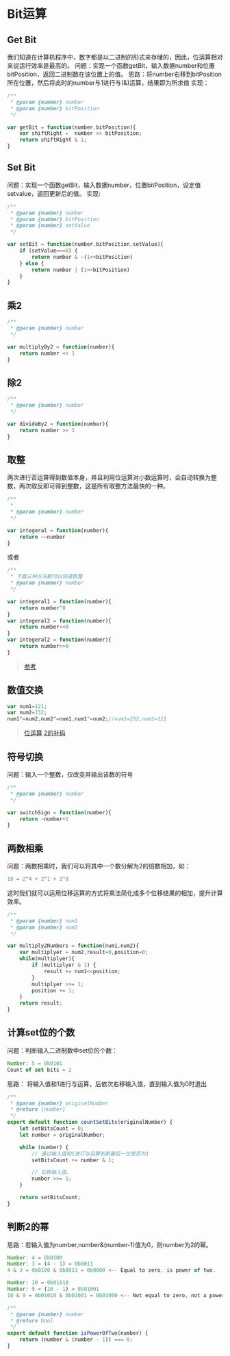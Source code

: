 # Bit运算

## Get Bit

我们知道在计算机程序中，数字都是以二进制的形式来存储的，因此，位运算相对来说运行效率是最高的。 问题：实现一个函数getBit，输入数据number和位置bitPosition，返回二进制数在该位置上的值。 思路：将number右移到bitPosition所在位置，然后将此时的number与1进行与\(&\)运算，结果即为所求值 实现：

```javascript
/**
 * @param {number} number 
 * @param {number} bitPosition 
 */

var getBit = function(number,bitPosition){
    var shiftRight =  number >> bitPosition;
    return shiftRight & 1;
}
```

## Set Bit

问题：实现一个函数getBit，输入数据number，位置bitPosition，设定值setvalue，返回更新后的值。 实现:

```javascript
/**
 * @param {number} number 
 * @param {number} bitPosition 
 * @param {number} setValue 
 */

var setBit = function(number,bitPosition,setValue){
    if (setValue===0) {
        return number & ~(1<<bitPosition)
    } else {
        return number | (1<<bitPosition)
    }
}
```

## 乘2

```javascript
/**
 * @param {number} number 
 */

var multiplyBy2 = function(number){
    return number << 1
}
```

## 除2

```javascript
/**
 * @param {number} number 
 */

var divideBy2 = function(number){
    return number >> 1
}
```

## 取整

两次进行否运算得到数值本身，并且利用位运算对小数运算时，会自动转换为整数，两次取反即可得到整数，这是所有取整方法最快的一种。

```javascript
/**
 * 
 * @param {number} number 
 */

var integeral = function(number){
    return ~~number
}
```

或者

```javascript
/**
 * 下面三种方法都可以快速取整
 * @param {number} number 
 */

var integeral1 = function(number){
    return number^0
}
var integeral2 = function(number){
    return number<<0
}
var integeral2 = function(number){
    return number>>0
}
```

> [参考](https://www.jianshu.com/p/53ad79b0b6ee)

## 数值交换

```javascript
var num1=121;
var num2=232;
num1^=num2,num2^=num1,num1^=num2;//num1=232,num2=121
```

> [位运算](https://www.jianshu.com/p/53ad79b0b6ee) [2的补码](http://www.ruanyifeng.com/blog/2009/08/twos_complement.html)

## 符号切换

问题：输入一个整数，仅改变并输出该数的符号

```javascript
/**
 * @param {number} number 
 */

var switchSign = function(number){
    return ~number+1
}
```

## 两数相乘

问题：两数相乘时，我们可以将其中一个数分解为2的倍数相加，如：

```javascript
19 = 2^4 + 2^1 + 2^0
```

这时我们就可以运用位移运算的方式将乘法简化成多个位移结果的相加，提升计算效率。

```javascript
/**
 * @param {number} num1 
 * @param {number} num2
 */

var multiply2Numbers = function(num1,num2){
    var multiplyer = num2,result=0,position=0;
    while(multiplyer){
        if (multiplyer & 1) {
            result += num1<<position;
        }
        multiplyer >>= 1;
        position += 1;
    }
    return result;
}
```

## 计算set位的个数

问题：判断输入二进制数中set位的个数：

```javascript
Number: 5 = 0b0101
Count of set bits = 2
```

思路： 将输入值和1进行与运算，后依次右移输入值，直到输入值为0时退出

```javascript
/**
 * @param {number} originalNumber
 * @return {number}
 */
export default function countSetBits(originalNumber) {
    let setBitsCount = 0;
    let number = originalNumber;

    while (number) {
        // 通过输入值和1进行与运算判断最后一位是否为1
        setBitsCount += number & 1;

        // 右移输入值.
        number >>= 1;
    }

    return setBitsCount;
}
```

## 判断2的幂

思路：若输入值为number,number&\(number-1\)值为0，则number为2的幂。

```javascript
Number: 4 = 0b0100
Number: 3 = (4 - 1) = 0b0011
4 & 3 = 0b0100 & 0b0011 = 0b0000 <-- Equal to zero, is power of two.

Number: 10 = 0b01010
Number: 9 = (10 - 1) = 0b01001
10 & 9 = 0b01010 & 0b01001 = 0b01000 <-- Not equal to zero, not a power of two.
```

```javascript
/**
 * @param {number} number
 * @return bool
 */
export default function isPowerOfTwo(number) {
    return (number & (number - 1)) === 0;
}
```

